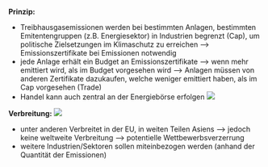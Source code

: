 **Prinzip:**
- Treibhausgasemissionen werden bei bestimmten Anlagen, bestimmten Emitentengruppen (z.B. Energiesektor) in Industrien begrenzt (Cap), um politische Zielsetzungen im Klimaschutz zu erreichen --> Emissionszertifikate bei Emissionen notwendig
-  jede Anlage erhält ein Budget an Emissionszertifikate
--> wenn mehr emittiert wird, als im Budget vorgesehen wird --> Anlagen müssen von anderen Zertifikate dazukaufen, welche weniger emittiert haben, als im Cap vorgesehen (Trade)
- Handel kann auch zentral an der Energiebörse erfolgen
![](Pasted%20image%2020250110081611.png)

**Verbreitung:**
![](Pasted%20image%2020250110083046.png)
- unter anderen Verbreitet in der EU, in weiten Teilen Asiens
--> jedoch keine weltweite Verbreitung --> potentielle Wettbewerbsverzerrung
- weitere Industrien/Sektoren sollen miteinbezogen werden (anhand der Quantität der Emissionen)